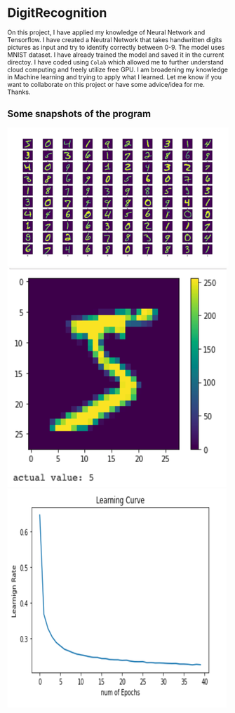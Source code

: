 # DigitRecognition
On this project, I have applied my knowledge of Neural Network and Tensorflow. I have created a Neutral Network that takes handwritten digits pictures as input and try to identify correctly between 0-9. The model uses MNIST dataset. I have already trained the model and saved it in the current directoy. I have coded using `Colab` which allowed me to further understand cloud computing and freely utilize free GPU. I am broadening my knowledge in Machine learning and trying to apply what I learned. Let me know if you want to collaborate on this project or have some advice/idea for me. Thanks. 
## Some snapshots of the program
<!--
![snapshots](/snapshots/digitrecognition1.png)
![snapshots](/snapshots/digitrecognition2.png | height=250 | width=250)
![snapshots](/snapshots/digitrecognition3.png | width=250)
-->
<img src="/snapshots/digitrecognition1.png" > 
<img src="/snapshots/digitrecognition2.png" height="500" width="500"/> 
<img src="/snapshots/digitrecognition3.png" height="500" width="500"/> 
